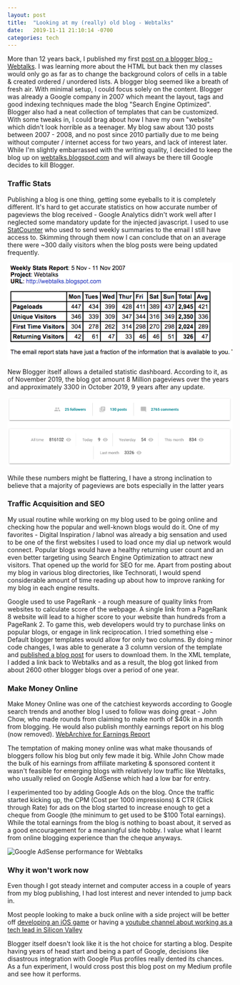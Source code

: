 ```yaml
---
layout: post
title:  "Looking at my (really) old blog - Webtalks"
date:   2019-11-11 21:10:14 -0700
categories: tech
---
```

More than 12 years back, I published my first [post on a blogger blog - Webtalks](https://web.archive.org/web/20070613111248/http://webtalks.blogspot.com/). I was learning more about the HTML but back then my classes would only go as far as to change the background colors of cells in a table & created ordered / unordered lists. A blogger blog seemed like a breath of fresh air. With minimal setup, I could focus solely on the content. Blogger was already a Google company in 2007 which meant the layout, tags and good indexing techniques made the blog "Search Engine Optimized". Blogger also had a neat collection of templates that can be customized. With some tweaks in, I could brag about how I have my own "website" which didn't look horrible as a teenager. My blog saw about 130 posts between 2007 - 2008, and no post since 2010 partially due to me being without computer / internet access for two years, and lack of interest later. While I'm slightly embarrassed with the writing quality, I decided to keep the blog up on [webtalks.blogspot.com](https://webtalks.blogspot.com) and will always be there till Google decides to kill Blogger.
 
### Traffic Stats
Publishing a blog is one thing, getting some eyeballs to it is completely different. It's hard to get accurate statistics on how accurate number of pageviews the blog received - Google Analytics didn't work well after I neglected some mandatory update for the injected javascript. I used to use [StatCounter](statcounter.com) who used to send weekly summaries to the email I still have access to. Skimming through them now I can conclude that on an average there were ~300 daily visitors when the blog posts were being updated frequently.
 
![Statcounter - Statistics for Webtalks](/images/Statcounter_webtalks.png)
 
New Blogger itself allows a detailed statistic dashboard. According to it, as of November 2019, the blog got amount 8 Million pageviews over the years and approximately 3300 in October 2019, 9 years after any update.
 
![Blogger - Statistics for Webtalks](/images/Blogger_webtalks.png)
 
While these numbers might be flattering, I have a strong inclination to believe that a majority of pageviews are bots especially in the latter years
 
### Traffic Acquisition and SEO
 
My usual routine while working on my blog used to be going online and checking how the popular and well-known blogs would do it. One of my favorites - Digital Inspiration / labnol was already a big sensation and used to be one of the first websites I used to load once my dial up network would connect. Popular blogs would have a healthy returning user count and an even better targeting using Search Engine Optimization to attract new visitors. That opened up the world for SEO for me. Apart from posting about my blog in various blog directories, like Technorati, I would spend considerable amount of time reading up about how to improve ranking for my blog in each engine results.
 
Google used to use PageRank - a rough measure of quality links from websites to calculate score of the webpage. A single link from a PageRank 8 website will lead to a higher score to your website than hundreds from a PageRank 2. To game this, web developers would try to purchase links on popular blogs, or engage in link reciprocation. I tried something else - Default blogger templates would allow for only two columns. By doing minor code changes, I was able to generate a 3 column version of the template and [published a blog post](https://webtalks.blogspot.com/2007/04/downlaod-three-column-new-blogger.html) for users to download them. In the XML template, I added a link back to Webtalks and as a result, the blog got linked from about 2600 other blogger blogs over a period of one year.
 
### Make Money Online
 
Make Money Online was one of the catchiest keywords according to Google search trends and another blog I used to follow was doing great - John Chow, who made rounds from claiming to make north of $40k in a month from blogging. He would also publish monthly earnings report on his blog (now removed). [WebArchive for Earnings Report](https://web.archive.org/web/20070703203720/http://www.johnchow.com/)
 
The temptation of making money online was what make thousands of bloggers follow his blog but only few made it big. While John Chow made the bulk of his earnings from affiliate marketing & sponsored content it wasn't feasible for emerging blogs with relatively low traffic like Webtalks, who usually relied on Google AdSense which had a low bar for entry.
 
I experimented too by adding Google Ads on the blog. Once the traffic started kicking up, the CPM (Cost per 1000 impressions) & CTR (Click through Rate) for ads on the blog started to increase enough to get a cheque from Google (the minimum to get used to be $100 Total earnings). While the total earnings from the blog is nothing to boast about, it served as a good encouragement for a meaningful side hobby. I value what I learnt from online blogging experience than the cheque anyways.
 
![Google AdSense performance for Webtalks](Adsense_webtalks.png)
 
### Why it won't work now
 
Even though I got steady internet and computer access in a couple of years from my blog publishing, I had lost interest and never intended to jump back in.
 
Most people looking to make a buck online with a side project will be better off [developing an iOS game](https://fueled.com/blog/much-money-can-earn-app/) or having a [youtube channel about working as a tech lead in Silicon Valley](https://www.cnbc.com/2019/09/19/ex-facebook-engineer-patrick-shyu-makes-fun-of-company-on-youtube.html)
 
Blogger itself doesn't look like it is the hot choice for starting a blog. Despite having years of head start and being a part of Google, decisions like disastrous integration with Google Plus profiles really dented its chances. As a fun experiment, I would cross post this blog post on my Medium profile and see how it performs.
